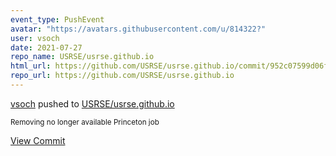 ```yaml
---
event_type: PushEvent
avatar: "https://avatars.githubusercontent.com/u/814322?"
user: vsoch
date: 2021-07-27
repo_name: USRSE/usrse.github.io
html_url: https://github.com/USRSE/usrse.github.io/commit/952c07599d06fc57958f55b653608bb913aaa324
repo_url: https://github.com/USRSE/usrse.github.io
---
```


<a href='https://github.com/vsoch' target='_blank'>vsoch</a> pushed to <a href='https://github.com/USRSE/usrse.github.io' target='_blank'>USRSE/usrse.github.io</a>

<small>Removing no longer available Princeton job</small>

<a href='https://github.com/USRSE/usrse.github.io/commit/952c07599d06fc57958f55b653608bb913aaa324' target='_blank'>View Commit</a>